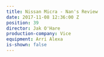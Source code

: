 ```yaml
---
title: Nissan Micra - Nan's Review
date: 2017-11-08 12:36:00 Z
position: 39
director: Jak O'Hare
production-company: Vice
equipment: Arri Alexa
is-shown: false
---
```


